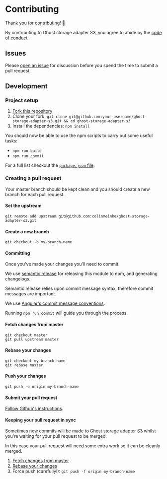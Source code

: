 # Contributing

Thank you for contributing! :star2:

By contributing to Ghost storage adapter S3, you agree to abide
by the [code of conduct](./CODE_OF_CONDUCT.md).

## Issues

Please
[open an issue](https://github.com/vo0doo/ghost-timeweb-storage-adapter-s3/issues/new)
for discussion before you spend the time to submit a pull request.

## Development

### Project setup

1. [Fork this repository](https://github.com/vo0doo/ghost-timeweb-storage-adapter-s3/fork)
2. Clone your fork:
   `git clone git@github.com:your-username/ghost-storage-adapter-s3.git && cd ghost-storage-adapter-s3`
3. Install the dependencies: `npm install`

You should now be able to use the npm scripts to carry
out some useful tasks:

- `npm run build`
- `npm run commit`

For a full list checkout the
[`package.json` file](.package.json).

### Creating a pull request

Your master branch should be kept clean and you should
create a new branch for each pull request.

#### Set the upstream

```
git remote add upstream git@github.com:colinmeinke/ghost-storage-adapter-s3.git
```

#### Create a new branch

`git checkout -b my-branch-name`

#### Committing

Once you've made your changes you'll need to commit.

We use
[semantic release](https://github.com/semantic-release/semantic-release)
for releasing this module to npm, and generating changelogs.

Semantic release relies upon commit message syntax,
therefore commit messages are important.

We use
[Angular's commit message conventions](https://github.com/angular/angular.js/blob/master/CONTRIBUTING.md#commit).

Running `npm run commit` will guide you through the process.

#### Fetch changes from master

```
git checkout master
git pull upstream master
```

#### Rebase your changes

```
git checkout my-branch-name
git rebase master
```

#### Push your changes

```
git push -u origin my-branch-name
```

#### Submit your pull request

[Follow Github's instructions](https://help.github.com/articles/creating-a-pull-request/).

#### Keeping your pull request in sync

Sometimes new commits will be made to Ghost storage adapter
S3 whilst you're waiting for your pull request to be merged.

In this case your pull request will need some extra work
so it can be cleanly merged.

1. [Fetch changes from master](#fetch-changes-from-master)
2. [Rebase your changes](#rebase-your-changes)
3. Force push (carefully!): `git push -f origin my-branch-name`
